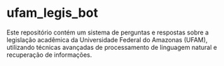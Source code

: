 # ufam_legis_bot
Este repositório contém um sistema de perguntas e respostas sobre a legislação acadêmica da Universidade Federal do Amazonas (UFAM), utilizando técnicas avançadas de processamento de linguagem natural e recuperação de informações.
